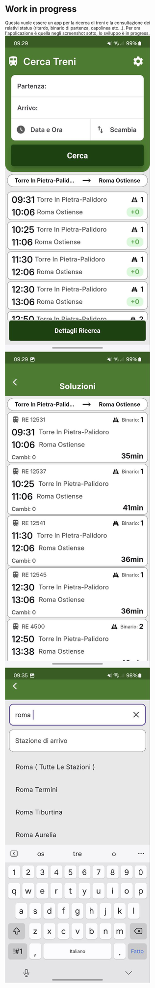 # Work in progress

Questa vuole essere un app per la ricerca di treni e la consultazione dei relativi status (ritardo, binario di partenza, capolinea etc...). Per ora l'applicazione è quella negli screenshot sotto, lo sviluppo è in progress.
![Home Page](assets/screenshots/home_screen.jpg)<img height="300">
![Solutions details page](assets/screenshots/solutions.jpg)<img height="300">
![Search with autocomplete](assets/screenshots/search_autocomplete.jpg)<img height="300">
